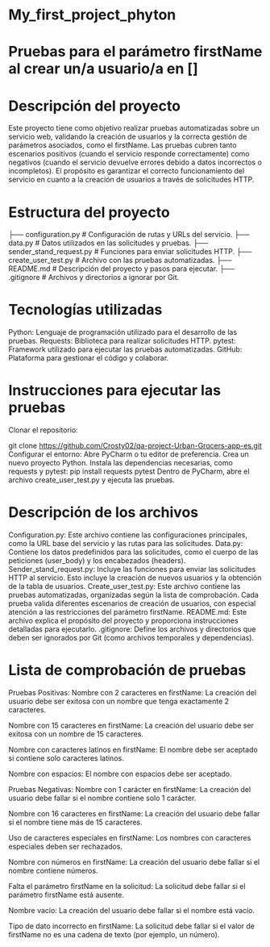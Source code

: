 # My_first_project_phyton
# Pruebas para el parámetro firstName al crear un/a usuario/a en []

# Descripción del proyecto
Este proyecto tiene como objetivo realizar pruebas automatizadas sobre un servicio web,
validando la creación de usuarios y la correcta gestión de parámetros asociados, como el firstName. 
Las pruebas cubren tanto escenarios positivos (cuando el servicio responde correctamente) 
como negativos (cuando el servicio devuelve errores debido a datos incorrectos o incompletos).
El propósito es garantizar el correcto funcionamiento del servicio en cuanto a la creación de usuarios 
a través de solicitudes HTTP.

# Estructura del proyecto

├── configuration.py            # Configuración de rutas y URLs del servicio.
├── data.py                     # Datos utilizados en las solicitudes y pruebas.
├── sender_stand_request.py     # Funciones para enviar solicitudes HTTP.
├── create_user_test.py         # Archivo con las pruebas automatizadas.
├── README.md                   # Descripción del proyecto y pasos para ejecutar.
├── .gitignore                  # Archivos y directorios a ignorar por Git.

# Tecnologías utilizadas

Python: Lenguaje de programación utilizado para el desarrollo de las pruebas.
Requests: Biblioteca para realizar solicitudes HTTP.
pytest: Framework utilizado para ejecutar las pruebas automatizadas.
GitHub: Plataforma para gestionar el código y colaborar.

# Instrucciones para ejecutar las pruebas
Clonar el repositorio:

git clone https://github.com/Crosty02/qa-project-Urban-Grocers-app-es.git
Configurar el entorno:
Abre PyCharm o tu editor de preferencia.
Crea un nuevo proyecto Python.
Instala las dependencias necesarias, como requests y pytest:
pip install requests pytest
Dentro de PyCharm, abre el archivo create_user_test.py y ejecuta las pruebas.

# Descripción de los archivos

Configuration.py: Este archivo contiene las configuraciones principales, como la URL base del servicio y las rutas para las solicitudes.
Data.py: Contiene los datos predefinidos para las solicitudes, como el cuerpo de las peticiones (user_body) y los encabezados (headers).
Sender_stand_request.py: Incluye las funciones para enviar las solicitudes HTTP al servicio. Esto incluye la creación de nuevos usuarios y la obtención de la tabla de usuarios.
Create_user_test.py: Este archivo contiene las pruebas automatizadas, organizadas según la lista de comprobación. Cada prueba valida diferentes escenarios de creación de usuarios, con especial atención a las restricciones del parámetro firstName.
README.md: Este archivo explica el propósito del proyecto y proporciona instrucciones detalladas para ejecutarlo.
.gitignore: Define los archivos y directorios que deben ser ignorados por Git (como archivos temporales y dependencias).

# Lista de comprobación de pruebas

Pruebas Positivas:
Nombre con 2 caracteres en firstName:
La creación del usuario debe ser exitosa con un nombre que tenga exactamente 2 caracteres.

Nombre con 15 caracteres en firstName:
La creación del usuario debe ser exitosa con un nombre de 15 caracteres.

Nombre con caracteres latinos en firstName:
El nombre debe ser aceptado si contiene solo caracteres latinos.

Nombre con espacios:
El nombre con espacios debe ser aceptado.

Pruebas Negativas:
Nombre con 1 carácter en firstName:
La creación del usuario debe fallar si el nombre contiene solo 1 carácter.

Nombre con 16 caracteres en firstName:
La creación del usuario debe fallar si el nombre tiene más de 15 caracteres.

Uso de caracteres especiales en firstName:
Los nombres con caracteres especiales deben ser rechazados.

Nombre con números en firstName:
La creación del usuario debe fallar si el nombre contiene números.

Falta el parámetro firstName en la solicitud:
La solicitud debe fallar si el parámetro firstName está ausente.

Nombre vacío:
La creación del usuario debe fallar si el nombre está vacío.

Tipo de dato incorrecto en firstName:
La solicitud debe fallar si el valor de firstName no es una cadena de texto (por ejemplo, un número).


